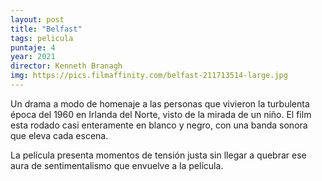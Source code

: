 ```yaml
---
layout: post
title: "Belfast"
tags: pelicula
puntaje: 4
year: 2021
director: Kenneth Branagh
img: https://pics.filmaffinity.com/belfast-211713514-large.jpg
---
```


Un drama a modo de homenaje a las personas que vivieron la turbulenta época del 1960 en Irlanda del Norte, visto de la mirada de un niño. El film esta rodado casi enteramente en blanco y negro, con una banda sonora que eleva cada escena.  

La película presenta momentos de tensión justa sin llegar a quebrar ese aura de sentimentalismo que envuelve a la película.

